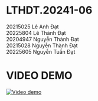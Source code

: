 ﻿# LTHDT.20241-06  
20215025	Lê Anh Đạt  
20225804	Lê Thành Đạt  
20204947	Nguyễn Thành Đạt  
20215028	Nguyễn Thành Đạt  
20225605	Nguyễn Tuấn Đạt  

# VIDEO DEMO
[![Video demo](https://i.sstatic.net/Vp2cE.png)](https://www.youtube.com/watch?v=Y3qbLxz2kOk)
